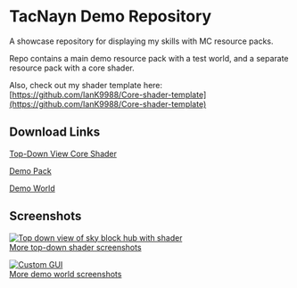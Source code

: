 # TacNayn Demo Repository
A showcase repository for displaying my skills with MC resource packs.

Repo contains a main demo resource pack with a test world, and a separate resource pack with a core shader. 
  
Also, check out my shader template here: [https://github.com/IanK9988/Core-shader-template](https://github.com/IanK9988/Core-shader-template)
## Download Links
[Top-Down View Core Shader](https://github.com/IanK9988/Demo-Resource-Pack/blob/main/Info/Downloads/Topdown.zip?raw=true)

[Demo Pack](https://github.com/IanK9988/Demo-Resource-Pack/blob/main/Info/Downloads/Demo%20Resource%20Pack.zip?raw=true)

[Demo World](https://github.com/IanK9988/Demo-Resource-Pack/blob/main/Info/Downloads/Demo%20World.zip?raw=true)


## Screenshots

[![Top down view of sky block hub with shader](https://github.com/IanK9988/Demo-Resource-Pack/blob/main/img/topdown1.jpg?raw=true)<br/>More top-down shader screenshots](https://github.com/IanK9988/Demo-Resource-Pack/blob/main/Info/topdown-screenshots.md)

[![Custom GUI](https://github.com/IanK9988/Demo-Resource-Pack/blob/main/img/1.png?raw=true)<br/>More demo world screenshots](https://github.com/IanK9988/Demo-Resource-Pack/blob/main/Info/world-screenshots.md)
